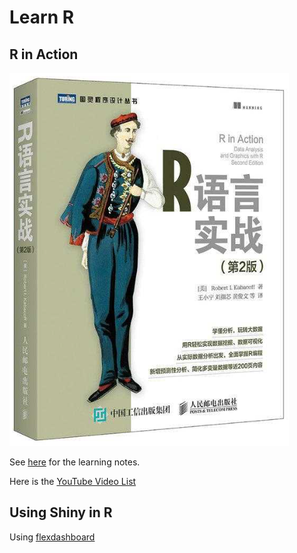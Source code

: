 # Learn R

## R in Action

![R-in-Action-cover](./RinAction/img/R_in_Action_book-cover.png)

See [here](./RinAction/README.md) for the learning notes.

Here is the [YouTube Video List](https://www.youtube.com/playlist?list=PL6DEHvciXKeWpdUumjtyx4-DZd-7ua5go)

## Using Shiny in R

Using [flexdashboard](https://pkgs.rstudio.com/flexdashboard/articles/using.html)